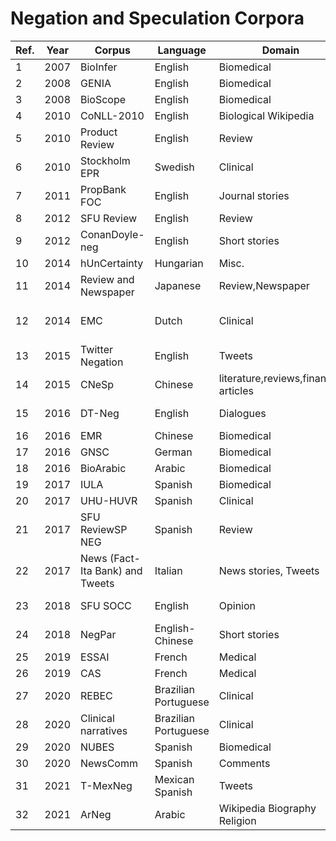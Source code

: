 # Negation and Speculation Corpora


|Ref.|Year|Corpus|Language|Domain|Size |Neg. |Spec.|Scope|Event|Focus|Avail|
| --- | ---| --- | ---| --- | ---| --- | ---| --- | ---| --- | --- |
|1|2007|BioInfer|English |Biomedical|1,100|√||√|||√|
|2|2008|GENIA|English|Biomedical|9,372|√|√||√||√|
|3|2008|BioScope|English|Biomedical|20,924|√|√|√|||√|
|4|2010|CoNLL-2010|English|Biological Wikipedia|40,289||√|√|||√|
|5|2010|Product Review|English|Review|2,111|√||√||||
|6|2010|Stockholm EPR|Swedish|Clinical|6,740|√|√|||||
|7|2011|PropBank FOC|English|Journal stories |3,779|√||||√|√|
|8|2012|SFU Review|English|Review|17,263 |√|√|√|||√|
|9|2012|ConanDoyle-neg|English|Short stories|4,423|√||√|√||√|
|10|2014|hUnCertainty|Hungarian|Misc.|15,203||√|||||
| 11|2014|Review and Newspaper|Japanese|Review,Newspaper|2,147|√||||√|√|
|12|2014|EMC|Dutch|Clinical|12,888 medical terms|√|||√|||
|13|2015|Twitter Negation|English|Tweets|4,000 |√||√||||
|14|2015|CNeSp|Chinese|literature,reviews,financial articles|16,841|√|√|√|||√|
|15|2016|DT-Neg|English|Dialogues|27,785 responses|√||√||√|√|
|16|2016|EMR|Chinese|Biomedical|36,828|√||√||||
|17|2016|GNSC|German|Biomedical|2,234|√|√|√|√|||
|18|2016|BioArabic|Arabic|Biomedical|10,165|√|√|√||||
|19|2017|IULA|Spanish|Biomedical|3,194|√||√|||√|
|20|2017|UHU-HUVR|Spanish|Clinical|8,412|√||√|√|||
|21|2017|SFU ReviewSP NEG|Spanish|Review|9,455|√||√|√||√|
|22|2017|News (Fact-Ita Bank) and Tweets|Italian|News stories, Tweets|1,591|√||√|√|√||
|23|2018|SFU SOCC|English|Opinion|1,043 comments|√||√||√|√|
|24|2018|NegPar|English-Chinese|Short stories|5520 E 5005 C|√||√|√||√|
|25|2019|ESSAI|French|Medical|6,547|√|√|√||||
|26|2019|CAS|French|Medical|3,811|√|√|√||||
|27|2020|REBEC|Brazilian Portuguese|Clinical|3,228|√||√||√||
|28|2020|Clinical narratives|Brazilian Portuguese|Clinical|9,808|√||√||√||
|29|2020|NUBES|Spanish|Biomedical|29,682|√|√|√|√||√|
|30|2020|NewsComm|Spanish|Comments|4,980|√||√|√|√|√|
|31|2021|T-MexNeg|Mexican Spanish|Tweets|13,704|√||√|√||√|
|32|2021|ArNeg|Arabic|Wikipedia Biography Religion|6,000|√||√||||




